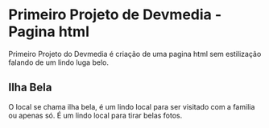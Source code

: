 # Primeiro Projeto de Devmedia - Pagina html

Primeiro Projeto do Devmedia é criação de uma pagina html
sem estilização falando de um lindo luga belo.

## Ilha Bela

O local se chama ilha bela, é um lindo local para
ser visitado com a familia ou apenas só.
É um lindo local para tirar belas fotos.